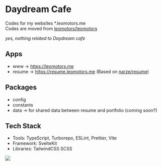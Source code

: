 # Daydream Cafe

Codes for my websites \*.leomotors.me  
Codes are moved from [leomotors/leomotors](https://github.com/leomotors/leomotors)

_yes, nothing related to Daydream cafe_

## Apps

- www -> https://leomotors.me
- resume -> https://resume.leomotors.me (Based on [narze/resume](https://github.com/narze/resume))

## Packages

- config
- constants
- data -> for shared data between resume and portfolio (coming soon?)

## Tech Stack

- Tools: TypeScript, Turborepo, ESLint, Prettier, Vite
- Framework: SvelteKit
- Libraries: TailwindCSS SCSS

![](https://media.tenor.com/Opn-i9gh6fsAAAAC/%E3%81%93%E3%81%93%E3%81%82-%E3%81%94%E3%81%A1%E3%81%86%E3%81%95.gif)
